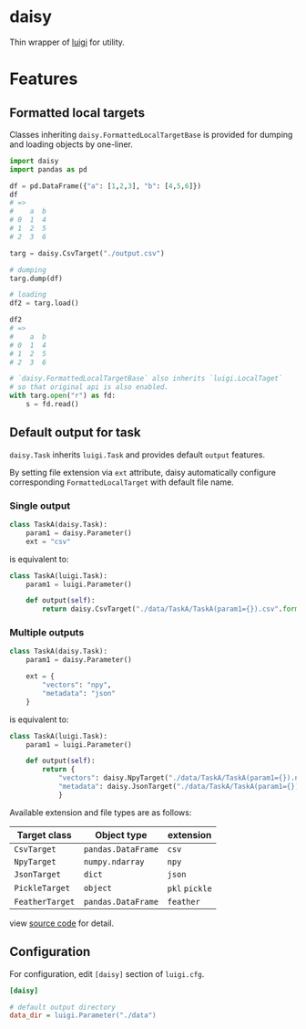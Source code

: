 # daisy

Thin wrapper of [luigi](https://github.com/spotify/luigi) for utility.

# Features

## Formatted local targets

Classes inheriting `daisy.FormattedLocalTargetBase` is provided
for dumping and loading objects by one-liner.

``` python
import daisy
import pandas as pd

df = pd.DataFrame({"a": [1,2,3], "b": [4,5,6]})
df
# =>
#    a  b
# 0  1  4
# 1  2  5
# 2  3  6

targ = daisy.CsvTarget("./output.csv")

# dumping
targ.dump(df)

# loading
df2 = targ.load()

df2
# =>
#    a  b
# 0  1  4
# 1  2  5
# 2  3  6

# `daisy.FormattedLocalTargetBase` also inherits `luigi.LocalTaget`
# so that original api is also enabled.
with targ.open("r") as fd:
    s = fd.read()
```

## Default output for task

`daisy.Task` inherits `luigi.Task` and provides default `output` features.

By setting file extension via `ext` attribute,
daisy automatically configure corresponding `FormattedLocalTarget` with default file name.


### Single output

``` python
class TaskA(daisy.Task):
    param1 = daisy.Parameter()
    ext = "csv"
```

is equivalent to:

``` python
class TaskA(luigi.Task):
    param1 = luigi.Parameter()

    def output(self):
        return daisy.CsvTarget("./data/TaskA/TaskA(param1={}).csv".format(self.param1))
```


### Multiple outputs

``` python
class TaskA(daisy.Task):
    param1 = daisy.Parameter()

    ext = {
        "vectors": "npy",
        "metadata": "json"
    }
```

is equivalent to:

``` python
class TaskA(luigi.Task):
    param1 = luigi.Parameter()

    def output(self):
        return {
            "vectors": daisy.NpyTarget("./data/TaskA/TaskA(param1={}).npy".format(self.param1)),
            "metadata": daisy.JsonTarget("./data/TaskA/TaskA(param1={}).json".format(self.param1))
            }
```

Available extension and file types are as follows:

| Target class | Object type | extension |
| --- | --- | --- |
| `CsvTarget` | `pandas.DataFrame` | `csv` |
| `NpyTarget` | `numpy.ndarray` | `npy` |
| `JsonTarget` | `dict` | `json` |
| `PickleTarget` | `object` | `pkl` `pickle` |
| `FeatherTarget` | `pandas.DataFrame` | `feather` |

view [source code](./daisy/formatted_target.py) for detail.


## Configuration

For configuration, edit `[daisy]` section of `luigi.cfg`.

``` INI
[daisy]

# default output directory
data_dir = luigi.Parameter("./data")
```



